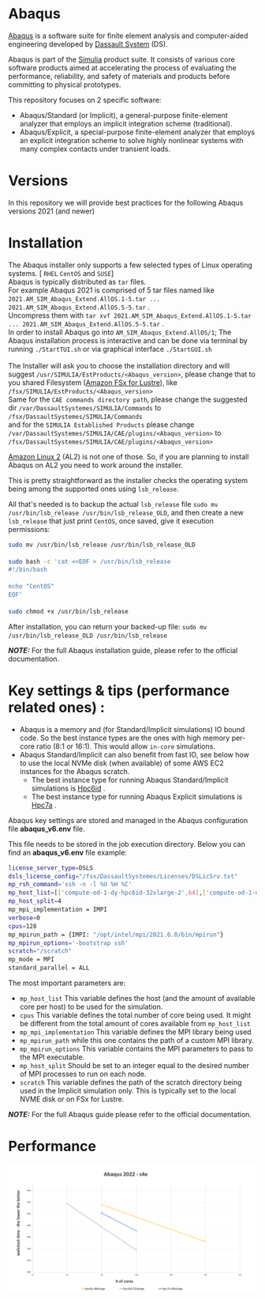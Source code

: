 # Abaqus

[Abaqus](https://www.3ds.com/products-services/simulia/products/abaqus/) is a software suite for finite element analysis and computer-aided engineering developed by [Dassault System](https://www.3ds.com/) (DS).

Abaqus is part of the [Simulia](https://www.3ds.com/products-services/simulia/) product suite. It consists of various core software products aimed at accelerating the process of evaluating the performance, reliability, and safety of materials and products before committing to physical prototypes.

This repository focuses on 2 specific software:

 * Abaqus/Standard (or Implicit), a general-purpose finite-element analyzer that employs an implicit integration scheme (traditional).
 * Abaqus/Explicit, a special-purpose finite-element analyzer that employs an explicit integration scheme to solve highly nonlinear systems with many complex contacts under transient loads.

# Versions

In this repository we will provide best practices for the following Abaqus versions 2021 (and newer)


# Installation

The Abaqus installer only supports a few selected types of Linux operating systems. [ `RHEL` `CentOS` and `SUSE`] <br>
Abaqus is typically distributed as `tar` files.<br>
For example Abaqus 2021 is comprised of 5 tar files named like `2021.AM_SIM_Abaqus_Extend.AllOS.1-5.tar ... 2021.AM_SIM_Abaqus_Extend.AllOS.5-5.tar` .<br>
Uncompress them with `tar xvf 2021.AM_SIM_Abaqus_Extend.AllOS.1-5.tar ... 2021.AM_SIM_Abaqus_Extend.AllOS.5-5.tar` .<br>
In order to install Abaqus go into `AM_SIM_Abaqus_Extend.AllOS/1`; The Abaqus installation process is interactive and can be done via terminal by running `./StartTUI.sh` or via graphical interface `./StartGUI.sh`
<br><br>
The Installer will ask you to choose the installation directory and will suggest `/usr/SIMULIA/EstProducts/<Abaqus_version>`, please change that to you shared Filesystem ([Amazon FSx for Lustre](https://aws.amazon.com/fsx/lustre/)), like `/fsx/SIMULIA/EstProducts/<Abaqus_version>`
<br>
Same for the `CAE commands directory path`, please change the suggested dir `/var/DassaultSystemes/SIMULIA/Commands` to `/fsx/DassaultSystemes/SIMULIA/Commands`
<br>
and for the `SIMULIA Established Products` please change `/var/DassaultSystemes/SIMULIA/CAE/plugins/<Abaqus_version>` to `/fsx/DassaultSystemes/SIMULIA/CAE/plugins/<Abaqus_version>`

[Amazon Linux 2](https://aws.amazon.com/amazon-linux-2/) (AL2) is not one of those. So, if you are planning to install Abaqus on AL2 you need to work around the installer.

This is pretty straightforward as the installer checks the operating system being among the supported ones using `lsb_release`. 

All that's needed is to backup the actual `lsb_release` file `sudo mv /usr/bin/lsb_release /usr/bin/lsb_release_OLD`,
and then create a new `lsb_release` that just print `CentOS`, once saved, give it execution permissions:

```bash
sudo mv /usr/bin/lsb_release /usr/bin/lsb_release_OLD

sudo bash -c 'cat <<EOF > /usr/bin/lsb_release
#!/bin/bash

echo "CentOS"
EOF'

sudo chmod +x /usr/bin/lsb_release
```

After installation, you can return your backed-up file: `sudo mv /usr/bin/lsb_release_OLD /usr/bin/lsb_release`

**_NOTE:_**  For the full Abaqus installation guide, please refer to the official documentation.

#  Key settings & tips (performance related ones) :

  * Abaqus is a memory and (for Standard/Implicit simulations) IO bound code. So the best instance types are the ones with high memory per-core ratio (8:1 or 16:1). This would allow `in-core` simulations.
  * Abaqus Standard/Implicit can also benefit from fast IO, see below how to use the local NVMe disk (when available) of some AWS EC2 instances for the Abaqus scratch.
    * The best instance type for running Abaqus Standard/Implicit simulations is [Hpc6id](https://aws.amazon.com/ec2/instance-types/hpc6i) .
    * The best instance type for running Abaqus Explicit simulations is [Hpc7a](https://aws.amazon.com/ec2/instance-types/hpc7a) .
  

Abaqus key settings are stored and managed in the Abaqus configuration file **abaqus_v6.env** file. 

This file needs to be stored in the job execution directory. 
Below you can find an **abaqus_v6.env** file example:

```bash
license_server_type=DSLS
dsls_license_config="/fsx/DassaultSystemes/Licenses/DSLicSrv.txt"
mp_rsh_command='ssh -n -l %U %H %C'
mp_host_list=[['compute-od-1-dy-hpc6id-32xlarge-2',64],['compute-od-1-dy-hpc6id-32xlarge-3',64]]
mp_host_split=4
mp_mpi_implementation = IMPI
verbose=0
cpus=128
mp_mpirun_path = {IMPI: "/opt/intel/mpi/2021.6.0/bin/mpirun"}
mp_mpirun_options='-bootstrap ssh'
scratch="/scratch"
mp_mode = MPI
standard_parallel = ALL
```

The most important parameters are:
  * `mp_host_list` This variable defines the host (and the amount of available core per host) to be used for the simulation.
  * `cpus` This variable defines the total number of core being used. It might be different from the total amount of cores available from `mp_host_list`
  * `mp_mpi_implementation` This variable defines the MPI library being used
  * `mp_mpirun_path` while this one contains the path of a custom MPI library.
  * `mp_mpirun_options` This variable contains the MPI parameters to pass to the MPI executable.
  * `mp_host_split` Should be set to an integer equal to the desired number of MPI processes to run on each node.
  * `scratch` This variable defines the path of the scratch directory being used in the Implicit simulation only. This is typically set to the local NVME disk or on FSx for Lustre.


**_NOTE:_**  For the full Abaqus guide please refer to the official documentation.


# Performance

![Abaqus s4e](https://github.com/aws-samples/hpc-applications/blob/main/Doc/img/Abaqus/s4e.png?raw=true)
